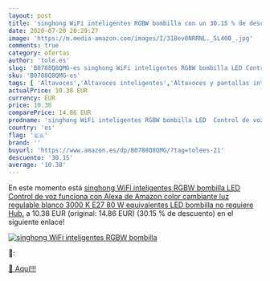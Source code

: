 ```yaml
---
layout: post
title: 'singhong WiFi inteligentes RGBW bombilla con un 30.15 % de descuento'
date: 2020-07-20 20:29:27
image: 'https://m.media-amazon.com/images/I/318ev0NRRNL._SL400_.jpg'
comments: true
category: ofertas
author: 'tole.es'
slug: 'B0788Q8QMG-es singhong WiFi inteligentes RGBW bombilla LED Control de...'
sku: 'B0788Q8QMG-es'
tags: [ 'Altavoces','Altavoces inteligentes','Altavoces y pantallas inteligentes Echo','Dispositivos Amazon','Dispositivos Amazon y Accesorios','Electrónica','Equipos de audio y Hi-Fi','Pantallas inteligentes','TV, vídeo y home cinema','Televisores','alexa', ]
actualPrice: 10.38 EUR
currency: EUR
price: 10.38
comparePrice: 14.86 EUR
prodname: 'singhong WiFi inteligentes RGBW bombilla LED  Control de voz  funciona con Alexa de Amazon   color cambiante luz regulable blanco  3000 K   E27  80 W equivalentes LED bombilla  no requiere Hub.'
country: 'es'
flag: '🇪🇸'
brand: ''
buyurl: 'https://www.amazon.es/dp/B0788Q8QMG/?tag=tolees-21'
descuento: '30.15'
average: '10.38'
---
```


En este momento está [singhong WiFi inteligentes RGBW bombilla LED  Control de voz  funciona con Alexa de Amazon   color cambiante luz regulable blanco  3000 K   E27  80 W equivalentes LED bombilla  no requiere Hub.](https://www.amazon.es/dp/B0788Q8QMG/?tag=tolees-21) a 10.38 EUR (original: 14.86 EUR) (30.15 %  de descuento) en el siguiente enlace!

[![singhong WiFi inteligentes RGBW bombilla](https://m.media-amazon.com/images/I/318ev0NRRNL._SL400_.jpg)](https://www.amazon.es/dp/B0788Q8QMG/?tag=tolees-21)

🔎:


[🛒 Aquí!!!](https://www.amazon.es/dp/B0788Q8QMG/?tag=tolees-21)
